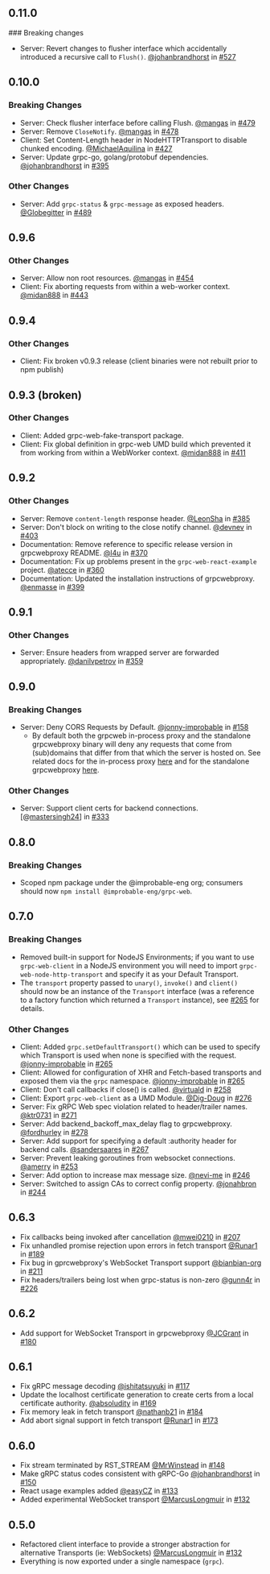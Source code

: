 ## 0.11.0
### Breaking changes
* Server: Revert changes to flusher interface which accidentally introduced a recursive call to `Flush()`. [@johanbrandhorst](https://github.com/johanbrandhorst) in [#527](https://github.com/improbable-eng/grpc-web/pull/527)

## 0.10.0
### Breaking Changes
* Server: Check flusher interface before calling Flush. [@mangas](https://github.com/mangas) in [#479](https://github.com/improbable-eng/grpc-web/pull/479)
* Server: Remove `CloseNotify`. [@mangas](https://github.com/mangas) in [#478](https://github.com/improbable-eng/grpc-web/pull/478)
* Client: Set Content-Length header in NodeHTTPTransport to disable chunked encoding. [@MichaelAquilina](https://github.com/MichaelAquilina) in [#427](https://github.com/improbable-eng/grpc-web/pull/427)
* Server: Update grpc-go, golang/protobuf dependencies. [@johanbrandhorst](https://github.com/johanbrandhorst) in [#395](https://github.com/improbable-eng/grpc-web/pull/395)

### Other Changes
* Server: Add `grpc-status` & `grpc-message` as exposed headers. [@Globegitter](https://github.com/Globegitter) in [#489](https://github.com/improbable-eng/grpc-web/pull/489)

## 0.9.6
### Other Changes
* Server: Allow non root resources. [@mangas](https://github.com/mangas) in [#454](https://github.com/improbable-eng/grpc-web/pull/454)
* Client: Fix aborting requests from within a web-worker context. [@midan888](https://github.com/midan888) in [#443](https://github.com/improbable-eng/grpc-web/pull/443)

## 0.9.4
### Other Changes
* Client: Fix broken v0.9.3 release (client binaries were not rebuilt prior to npm publish)

## 0.9.3 (broken)
### Other Changes
* Client: Added grpc-web-fake-transport package.
* Client: Fix global definition in grpc-web UMD build which prevented it from working from within a WebWorker context. [@midan888](https://github.com/midan888) in [#411](https://github.com/improbable-eng/grpc-web/pull/411)

## 0.9.2
### Other Changes
* Server: Remove `content-length` response header. [@LeonSha](https://github.com/LeonSha) in [#385](https://github.com/improbable-eng/grpc-web/pull/385)
* Server: Don't block on writing to the close notify channel. [@devnev](https://github.com/devnev) in [#403](https://github.com/improbable-eng/grpc-web/pull/403)
* Documentation: Remove reference to specific release version in grpcwebproxy README. [@l4u](https://github.com/l4u) in [#370](https://github.com/improbable-eng/grpc-web/pull/370)
* Documentation: Fix up problems present in the `grpc-web-react-example` project. [@atecce](https://github.com/atecce) in [#360](https://github.com/improbable-eng/grpc-web/pull/360)
* Documentation: Updated the installation instructions of grpcwebproxy. [@enmasse](https://github.com/enmasse) in [#399](https://github.com/improbable-eng/grpc-web/pull/399)

## 0.9.1
### Other Changes
* Server: Ensure headers from wrapped server are forwarded appropriately. [@danilvpetrov](https://github.com/danilvpetrov) in [#359](https://github.com/improbable-eng/grpc-web/pull/359)

## 0.9.0
### Breaking Changes
* Server: Deny CORS Requests by Default. [@jonny-improbable](https://github.com/jonny-improbable) in [#158](https://github.com/improbable-eng/grpc-web/pull/158)
  * By default both the grpcweb in-process proxy and the standalone grpcwebproxy binary will deny any requests that come from (sub)domains that differ from that which the server is hosted on. See related docs for the in-process proxy [here](https://github.com/improbable-eng/grpc-web/tree/0ce3b686ebd74ae0e4b494d0f983328eb7a900e6/go/grpcweb#func--withwebsocketoriginfunc) and for the standalone grpcwebproxy [here](https://github.com/improbable-eng/grpc-web/tree/0ce3b686ebd74ae0e4b494d0f983328eb7a900e6/go/grpcwebproxy#configuring-cors-for-http-and-websocket-connections). 

### Other Changes
* Server: Support client certs for backend connections. [@[mastersingh24](/https://github.com/mastersingh24)] in [#333](https://github.com/improbable-eng/grpc-web/pull/333)  

## 0.8.0
### Breaking Changes
* Scoped npm package under the @improbable-eng org; consumers should now `npm install @improbable-eng/grpc-web`.

## 0.7.0
### Breaking Changes
* Removed built-in support for NodeJS Environments; if you want to use `grpc-web-client` in a NodeJS environment you will need to import `grpc-web-node-http-transport` and specify it as your Default Transport.
* The `transport` property passed to `unary()`, `invoke()` and `client()` should now be an instance of the `Transport` interface (was a reference to a factory function which returned a `Transport` instance), see [#265](https://github.com/improbable-eng/grpc-web/pull/265) for details.

### Other Changes
* Client: Added `grpc.setDefaultTransport()` which can be used to specify which Transport is used when none is specified with the request. [@jonny-improbable](https://github.com/jonny-improbable) in [#265](https://github.com/improbable-eng/grpc-web/pull/265)
* Client: Allowed for configuration of XHR and Fetch-based transports and exposed them via the `grpc` namespace. [@jonny-improbable](https://github.com/jonny-improbable) in [#265](https://github.com/improbable-eng/grpc-web/pull/265)
* Client: Don't call callbacks if close() is called. [@virtuald](https://github.com/virtuald) in [#258](https://github.com/improbable-eng/grpc-web/pull/258)
* Client: Export `grpc-web-client` as a UMD Module. [@Dig-Doug](https://github.com/Dig-Doug) in [#276](https://github.com/improbable-eng/grpc-web/pull/276)
* Server: Fix gRPC Web spec violation related to header/trailer names. [@ktr0731](https://github.com/ktr0731) in [#271](https://github.com/improbable-eng/grpc-web/pull/271)
* Server: Add backend_backoff_max_delay flag to grpcwebproxy. [@fordhurley](https://github.com/fordhurley) in [#278](https://github.com/improbable-eng/grpc-web/pull/278)
* Server: Add support for specifying a default :authority header for backend calls. [@sandersaares](https://github.com/sandersaares) in [#267](https://github.com/improbable-eng/grpc-web/pull/267)
* Server: Prevent leaking goroutines from websocket connections. [@amerry](https://github.com/amerry) in [#253](https://github.com/improbable-eng/grpc-web/pull/253)
* Server: Add option to increase max message size. [@nevi-me](https://github.com/nevi-me) in [#246](https://github.com/improbable-eng/grpc-web/pull/246)
* Server: Switched to assign CAs to correct config property. [@jonahbron](https://github.com/jonahbron) in [#244](https://github.com/improbable-eng/grpc-web/pull/244)

## 0.6.3
* Fix callbacks being invoked after cancellation [@mwei0210](https://github.com/mwei0210) in [#207](https://github.com/improbable-eng/grpc-web/pull/207)
* Fix unhandled promise rejection upon errors in fetch transport [@Runar1](https://github.com/Runar1) in [#189](https://github.com/improbable-eng/grpc-web/pull/189)
* Fix bug in gprcwebproxy's WebSocket Transport support [@bianbian-org](https://github.com/bianbian-org) in [#211](https://github.com/improbable-eng/grpc-web/pull/211)
* Fix headers/trailers being lost when grpc-status is non-zero [@gunn4r](https://github.com/gunn4r) in [#226](https://github.com/improbable-eng/grpc-web/pull/226)

## 0.6.2
* Add support for WebSocket Transport in grpcwebproxy [@JCGrant](https://github.com/JCGrant) in [#180](https://github.com/improbable-eng/grpc-web/pull/180)

## 0.6.1
* Fix gRPC message decoding [@ishitatsuyuki](https://github.com/ishitatsuyuki) in [#117](https://github.com/improbable-eng/grpc-web/pull/117)
* Update the localhost certificate generation to create certs from a local certificate authority. [@absoludity](https://github.com/absoludity) in [#169](https://github.com/improbable-eng/grpc-web/pull/169)
* Fix memory leak in fetch transport [@nathanb21](https://github.com/nathanb21) in [#184](https://github.com/improbable-eng/grpc-web/pull/184)
* Add abort signal support in fetch transport [@Runar1](https://github.com/Runar1) in [#173](https://github.com/improbable-eng/grpc-web/pull/173)


## 0.6.0
* Fix stream terminated by RST_STREAM [@MrWinstead](https://github.com/MrWinstead) in [#148](https://github.com/improbable-eng/grpc-web/pull/148)
* Make gRPC status codes consistent with gRPC-Go [@johanbrandhorst](https://github.com/johanbrandhorst) in [#150](https://github.com/improbable-eng/grpc-web/pull/150)
* React usage examples added [@easyCZ](https://github.com/easyCZ) in [#133](https://github.com/improbable-eng/grpc-web/pull/133)
* Added experimental WebSocket transport [@MarcusLongmuir](https://github.com/MarcusLongmuir) in [#132](https://github.com/improbable-eng/grpc-web/pull/137)

## 0.5.0
* Refactored client interface to provide a stronger abstraction for alternative Transports (ie: WebSockets) [@MarcusLongmuir](https://github.com/MarcusLongmuir) in [#132](https://github.com/improbable-eng/grpc-web/pull/132)
* Everything is now exported under a single namespace (`grpc`).
